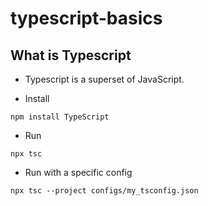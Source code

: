 # typescript-basics

## What is Typescript

- Typescript is a superset of JavaScript.

- Install

```
npm install TypeScript
```

- Run

```
npx tsc
```

- Run with a specific config

```
npx tsc --project configs/my_tsconfig.json
```
